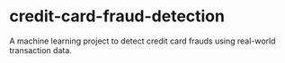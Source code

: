 # credit-card-fraud-detection
A machine learning project to detect credit card frauds using real-world transaction data.

